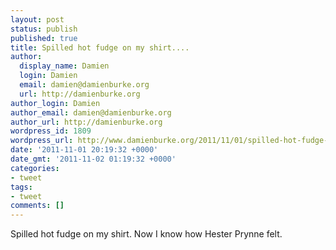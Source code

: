 ```yaml
---
layout: post
status: publish
published: true
title: Spilled hot fudge on my shirt....
author:
  display_name: Damien
  login: Damien
  email: damien@damienburke.org
  url: http://damienburke.org
author_login: Damien
author_email: damien@damienburke.org
author_url: http://damienburke.org
wordpress_id: 1809
wordpress_url: http://www.damienburke.org/2011/11/01/spilled-hot-fudge-on-my-shirt/
date: '2011-11-01 20:19:32 +0000'
date_gmt: '2011-11-02 01:19:32 +0000'
categories:
- tweet
tags:
- tweet
comments: []
---
```

<p>Spilled hot fudge on my shirt. Now I know how Hester Prynne felt.</p>
